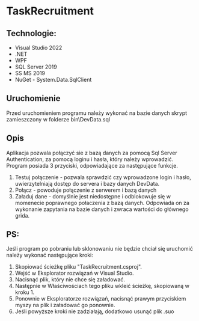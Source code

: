 # TaskRecruitment

## Technologie:
* Visual Studio 2022
* .NET
* WPF
* SQL Server 2019
* SS MS 2019
* NuGet - System.Data.SqlClient

## Uruchomienie 
Przed uruchomieniem programu należy wykonać na bazie danych skrypt zamieszczony w folderze bin\DevData.sql

## Opis
Aplikacja pozwala połączyć sie z bazą danych za pomocą Sql Server Authentication, za pomocą loginu i hasła, który należy wprowadzić.
Program posiada 3 przyciski, odpowiadające za następujące funkcje.

1. Testuj połączenie - pozwala sprawdzić czy wprowadzone login i hasło, uwierzytelniają dostęp do servera i bazy danych DevData.
2. Połącz - powoduje połączenie z serwerem i bazą danych
3. Załaduj dane - domyślnie jest niedostępne i odblokowuje się w momenecie poprawnego połaczenia z bazą danych. Odpowiada on za wykonanie zapytania na bazie danych i zwraca wartości do głównego grida.


## PS:
Jeśli program po pobraniu lub sklonowaniu nie będzie chciał się uruchomić należy wykonać następujące kroki: 
1. Skopiować ścieżkę pliku "TaskRecruitment.csproj".
2. Wejść w Eksplorator rozwiązań w Visual Studio.
3. Nacisnąć plik, który nie chce się załadować.
4. Następnie w Właściwościach tego pliku wkleić ścieżkę, skopiowaną w kroku 1.
5. Ponownie w Eksploratorze rozwiązań, nacisnąć prawym przyciskiem myszy na plik i załadować go ponownie.
6. Jeśli powyższe kroki nie zadziałają, dodatkowo usunąć plik .suo

